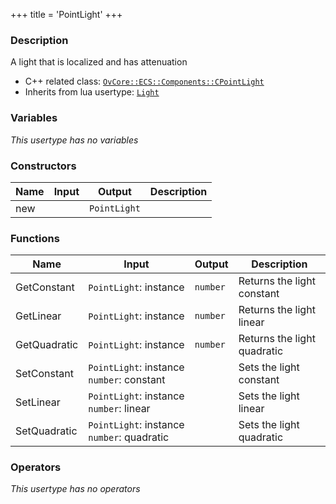 +++
title = 'PointLight'
+++

### Description
A light that is localized and has attenuation

- C++ related class: [`OvCore::ECS::Components::CPointLight`](https://github.com/Overload-Technologies/Overload/tree/main/Sources/Overload/OvCore/include/OvCore/ECS/Components/CPointLight.h)
- Inherits from lua usertype: [`Light`](../Light)

### Variables
_This usertype has no variables_

### Constructors
|Name|Input|Output|Description|
|-|-|-|-|
|new||`PointLight`||

### Functions
|Name|Input|Output|Description|
|-|-|-|-|
|GetConstant|`PointLight`:&nbsp;instance<br>|`number`|Returns the light constant|
|GetLinear|`PointLight`:&nbsp;instance<br>|`number`|Returns the light linear|
|GetQuadratic|`PointLight`:&nbsp;instance<br>|`number`|Returns the light quadratic|
|SetConstant|`PointLight`:&nbsp;instance<br>`number`:&nbsp;constant<br>||Sets the light constant|
|SetLinear|`PointLight`:&nbsp;instance<br>`number`:&nbsp;linear<br>||Sets the light linear|
|SetQuadratic|`PointLight`:&nbsp;instance<br>`number`:&nbsp;quadratic<br>||Sets the light quadratic|

### Operators
_This usertype has no operators_
